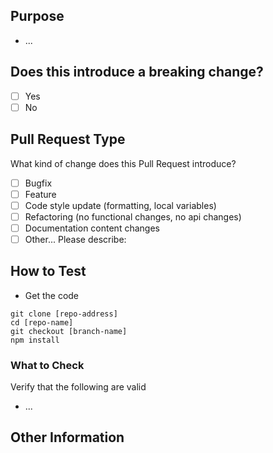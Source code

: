 ## Purpose

<!-- Describe the intention of the changes being proposed. What problem does it solve or functionality does it add? -->

- ...

## Does this introduce a breaking change?

<!-- Mark one with an "x". -->

- [ ] Yes
- [ ] No

## Pull Request Type

What kind of change does this Pull Request introduce?

<!-- Please check the one that applies to this PR using "x". -->

- [ ] Bugfix
- [ ] Feature
- [ ] Code style update (formatting, local variables)
- [ ] Refactoring (no functional changes, no api changes)
- [ ] Documentation content changes
- [ ] Other... Please describe:

## How to Test

<!-- please provide details how to manually test the changes being implemented when applicable -->

- Get the code

```
git clone [repo-address]
cd [repo-name]
git checkout [branch-name]
npm install
```

### What to Check

Verify that the following are valid

- ...

## Other Information

<!-- Add any other helpful information that may be needed here. -->
